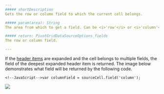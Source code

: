 ```yaml
---
##### shortDescription
Gets the row or column field to which the current cell belongs.

##### param(area): String
The area from which to get a field. Can be <i>'row'</i> or <i>'column'</i>.

##### return: PivotGridDataSourceOptions_fields
The row or column field.

---
```

If the [header items](/concepts/05%20Widgets/PivotGrid/050%20Grouping/020%20Data%20Grouping '/Documentation/Guide/Widgets/PivotGrid/Grouping/#Data_Grouping') are expanded and the cell belongs to multiple fields, the field of the deepest expanded header item is returned. The image below demonstrates what field will be returned by the following code.

	<!--JavaScript-->var columnField = sourceCell.field('column');

![](/Content/images/doc/16_2/DataGrid/PivotGrid_field.png)